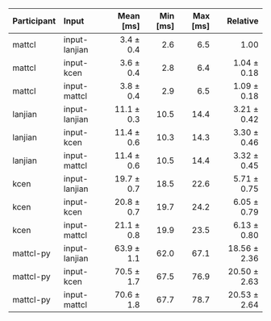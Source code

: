 | Participant | Input | Mean [ms] | Min [ms] | Max [ms] | Relative |
|:---|:---|---:|---:|---:|---:|
| mattcl | input-lanjian | 3.4 ± 0.4 | 2.6 | 6.5 | 1.00 |
| mattcl | input-kcen | 3.6 ± 0.4 | 2.8 | 6.4 | 1.04 ± 0.18 |
| mattcl | input-mattcl | 3.8 ± 0.4 | 2.9 | 6.5 | 1.09 ± 0.18 |
| lanjian | input-lanjian | 11.1 ± 0.3 | 10.5 | 14.4 | 3.21 ± 0.42 |
| lanjian | input-kcen | 11.4 ± 0.6 | 10.3 | 14.3 | 3.30 ± 0.46 |
| lanjian | input-mattcl | 11.4 ± 0.6 | 10.5 | 14.4 | 3.32 ± 0.45 |
| kcen | input-lanjian | 19.7 ± 0.7 | 18.5 | 22.6 | 5.71 ± 0.75 |
| kcen | input-kcen | 20.8 ± 0.7 | 19.7 | 24.2 | 6.05 ± 0.79 |
| kcen | input-mattcl | 21.1 ± 0.8 | 19.9 | 23.5 | 6.13 ± 0.80 |
| mattcl-py | input-lanjian | 63.9 ± 1.1 | 62.0 | 67.1 | 18.56 ± 2.36 |
| mattcl-py | input-kcen | 70.5 ± 1.7 | 67.5 | 76.9 | 20.50 ± 2.63 |
| mattcl-py | input-mattcl | 70.6 ± 1.8 | 67.7 | 78.7 | 20.53 ± 2.64 |
